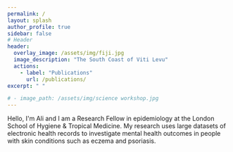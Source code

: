 ```yaml
---
permalink: /
layout: splash
author_profile: true
sidebar: false
# Header
header:
  overlay_image: /assets/img/fiji.jpg
  image_description: "The South Coast of Viti Levu"
  actions:
    - label: "Publications"
      url: /publications/
excerpt: " "

# - image_path: /assets/img/science workshop.jpg
---
```

    
Hello, I'm Ali and I am a Research Fellow in epidemiology at the London School of Hygiene &amp; Tropical Medicine. My research uses large datasets of electronic health records to investigate mental health outcomes in people with skin conditions such as eczema and psoriasis.
